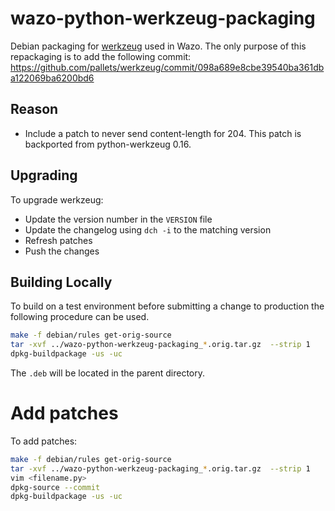 # wazo-python-werkzeug-packaging

Debian packaging for [werkzeug](https://github.com/pallets/werkzeug) used in Wazo.
The only purpose of this repackaging is to add the following commit:
https://github.com/pallets/werkzeug/commit/098a689e8cbe39540ba361dba122069ba6200bd6

## Reason

* Include a patch to never send content-length for 204. This patch is backported from python-werkzeug 0.16.

## Upgrading

To upgrade werkzeug:

* Update the version number in the `VERSION` file
* Update the changelog using `dch -i` to the matching version
* Refresh patches
* Push the changes

## Building Locally

To build on a test environment before submitting a change to production the following procedure can be used.

```sh
make -f debian/rules get-orig-source
tar -xvf ../wazo-python-werkzeug-packaging_*.orig.tar.gz  --strip 1
dpkg-buildpackage -us -uc
```
The `.deb` will be located in the parent directory.

# Add patches

To add patches:

```sh
make -f debian/rules get-orig-source
tar -xvf ../wazo-python-werkzeug-packaging_*.orig.tar.gz  --strip 1
vim <filename.py>
dpkg-source --commit
dpkg-buildpackage -us -uc
